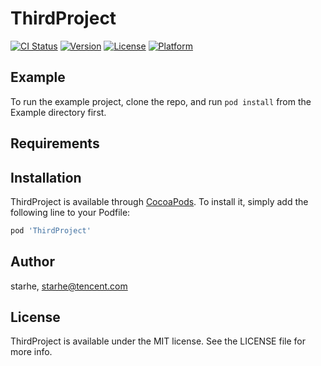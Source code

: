 # ThirdProject

[![CI Status](https://img.shields.io/travis/starhe/ThirdProject.svg?style=flat)](https://travis-ci.org/starhe/ThirdProject)
[![Version](https://img.shields.io/cocoapods/v/ThirdProject.svg?style=flat)](https://cocoapods.org/pods/ThirdProject)
[![License](https://img.shields.io/cocoapods/l/ThirdProject.svg?style=flat)](https://cocoapods.org/pods/ThirdProject)
[![Platform](https://img.shields.io/cocoapods/p/ThirdProject.svg?style=flat)](https://cocoapods.org/pods/ThirdProject)

## Example

To run the example project, clone the repo, and run `pod install` from the Example directory first.

## Requirements

## Installation

ThirdProject is available through [CocoaPods](https://cocoapods.org). To install
it, simply add the following line to your Podfile:

```ruby
pod 'ThirdProject'
```

## Author

starhe, starhe@tencent.com

## License

ThirdProject is available under the MIT license. See the LICENSE file for more info.
